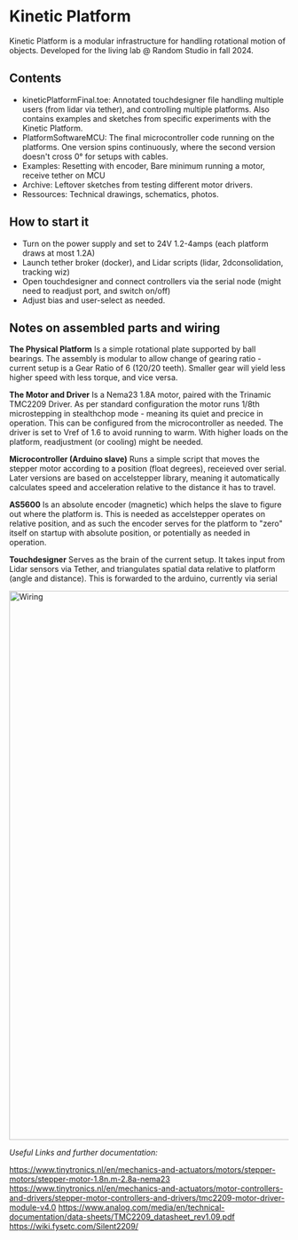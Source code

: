 # Kinetic Platform
Kinetic Platform is a modular infrastructure for handling rotational motion of objects. Developed for the living lab @ Random Studio in fall 2024.

## Contents
- kineticPlatformFinal.toe: Annotated touchdesigner file handling multiple users (from lidar via tether), and controlling multiple platforms. Also contains examples and sketches from specific experiments with the Kinetic Platform.
- PlatformSoftwareMCU: The final microcontroller code running on the platforms. One version spins continuously, where the second version doesn't cross 0° for setups with cables.
- Examples: Resetting with encoder, Bare minimum running a motor, receive tether on MCU
- Archive: Leftover sketches from testing different motor drivers.
- Ressources: Technical drawings, schematics, photos.


## How to start it
- Turn on the power supply and set to 24V 1.2-4amps (each platform draws at most 1.2A)
- Launch tether broker (docker), and Lidar scripts (lidar, 2dconsolidation, tracking wiz)
- Open touchdesigner and connect controllers via the serial node (might need to readjust port, and switch on/off)
- Adjust bias and user-select as needed.

## Notes on assembled parts and wiring
**The Physical Platform**
Is a simple rotational plate supported by ball bearings. The assembly is modular to allow change of gearing ratio - current setup is a Gear Ratio of 6 (120/20 teeth). Smaller gear will yield less higher speed with less torque, and vice versa.

**The Motor and Driver**
Is a Nema23 1.8A motor, paired with the Trinamic TMC2209 Driver. As per standard configuration the motor runs 1/8th microstepping in stealthchop mode - meaning its quiet and precice in operation. This can be configured from the microcontroller as needed. The driver is set to Vref of 1.6 to avoid running to warm. With higher loads on the platform, readjustment (or cooling) might be needed.

**Microcontroller (Arduino slave)**
Runs a simple script that moves the stepper motor according to a position (float degrees), receieved over serial. Later versions are based on accelstepper library, meaning it automatically calculates speed and acceleration relative to the distance it has to travel.

**AS5600**
Is an absolute encoder (magnetic) which helps the slave to figure out where the platform is. This is needed as accelstepper operates on relative position, and as such the encoder serves for the platform to "zero" itself on startup with absolute position, or potentially as needed in operation.

**Touchdesigner**
Serves as the brain of the current setup. It takes input from Lidar sensors via Tether, and triangulates spatial data relative to platform (angle and distance). This is forwarded to the arduino, currently via serial


<img width="989" alt="Wiring" src="https://github.com/user-attachments/assets/fc3165e6-2d4f-4251-80be-4736ecee467c">


*Useful Links and further documentation:*

https://www.tinytronics.nl/en/mechanics-and-actuators/motors/stepper-motors/stepper-motor-1.8n.m-2.8a-nema23
https://www.tinytronics.nl/en/mechanics-and-actuators/motor-controllers-and-drivers/stepper-motor-controllers-and-drivers/tmc2209-motor-driver-module-v4.0
https://www.analog.com/media/en/technical-documentation/data-sheets/TMC2209_datasheet_rev1.09.pdf
https://wiki.fysetc.com/Silent2209/

